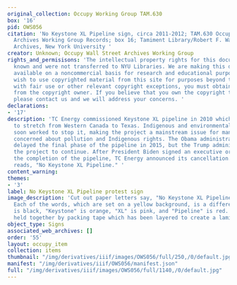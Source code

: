 ```yaml
---
original_collection: Occupy Working Group TAM.630
box: '16'
pid: OWS056
citation: 'No Keystone XL Pipeline sign, circa 2011-2012; TAM.630 Occupy Wall Street
  Archives Working Group Records; box 16; Tamiment Library/Robert F. Wagner Labor
  Archives, New York University '
creator: Unknown; Occupy Wall Street Archives Working Group
rights_and_permisisons: 'The intellectual property rights for this document are not
  known and were not transferred to NYU Libraries. We are making this document publicly
  available on a noncommercial basis for research and educational purposes. If you
  wish to use copyrighted material from this site for purposes beyond those in accordance
  with fair use or other relevant copyright exceptions, you must obtain permission
  from the copyright owner. If you believe that you own the copyright to this document,
  please contact us and we will address your concerns. '
declarations:
- '17'
description: 'TC Energy commissioned Keystone XL pipeline in 2010 which was supposed
  to stretch from Western Canada to Texas. Indigenous and environmental activists
  soon worked to stop it, making the project a mainstream issue for many progressives
  concerned about pollution and Indigenous rights. The Obama administration temporarily
  delayed the final phase of the pipeline in 2015, but the Trump administration allowed
  the project to continue. After President Biden signed an executive order to stop
  the completion of the pipeline, TC Energy announced its cancellation. This sign
  reads, "No Keystone XL Pipeline." '
content_warning:
themes:
- '3'
label: No Keystone XL Pipeline protest sign
image_description: 'Cut out paper letters say, "No Keystone XL Pipeline" on this sign.
  Each of the words, which are set on a yellow background, is a different color: "No"
  is black, "Keystone" is orange, "XL" is pink, and "Pipeline" is red. The sign is
  held together by packing tape which has been layered to create a laminating effect.'
object_type: Signs
associated_web_archives: []
order: '55'
layout: occupy_item
collection: items
thumbnail: "/img/derivatives/iiif/images/OWS056/full/250,/0/default.jpg"
manifest: "/img/derivatives/iiif/OWS056/manifest.json"
full: "/img/derivatives/iiif/images/OWS056/full/1140,/0/default.jpg"
---
```

